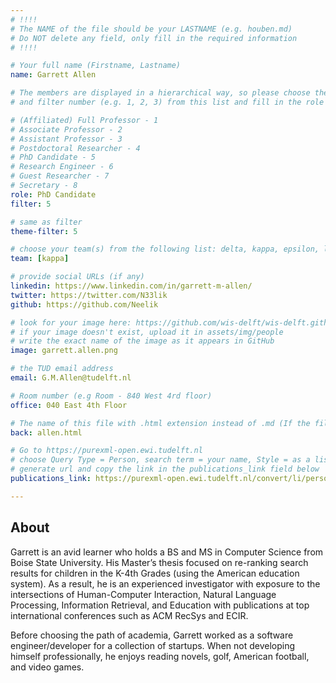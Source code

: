 ```yaml
---
# !!!!
# The NAME of the file should be your LASTNAME (e.g. houben.md)
# Do NOT delete any field, only fill in the required information
# !!!!

# Your full name (Firstname, Lastname)
name: Garrett Allen

# The members are displayed in a hierarchical way, so please choose the role (e.g. Full Professor, Assistant Professor etc)
# and filter number (e.g. 1, 2, 3) from this list and fill in the role and filter from below:

# (Affiliated) Full Professor - 1
# Associate Professor - 2
# Assistant Professor - 3
# Postdoctoral Researcher - 4
# PhD Candidate - 5
# Research Engineer - 6
# Guest Researcher - 7
# Secretary - 8
role: PhD Candidate
filter: 5

# same as filter
theme-filter: 5

# choose your team(s) from the following list: delta, kappa, epsilon, lambda, cel
team: [kappa]

# provide social URLs (if any)
linkedin: https://www.linkedin.com/in/garrett-m-allen/
twitter: https://twitter.com/N33lik
github: https://github.com/Neelik

# look for your image here: https://github.com/wis-delft/wis-delft.github.io/tree/master/assets/img/people
# if your image doesn't exist, upload it in assets/img/people
# write the exact name of the image as it appears in GitHub  
image: garrett.allen.png

# the TUD email address
email: G.M.Allen@tudelft.nl

# Room number (e.g Room - 840 West 4rd floor)
office: 040 East 4th Floor

# The name of this file with .html extension instead of .md (If the filename is ionescu.md, the "back" field will be ionescu.html)
back: allen.html

# Go to https://purexml-open.ewi.tudelft.nl
# choose Query Type = Person, search term = your name, Style = as a list
# generate url and copy the link in the publications_link field below
publications_link: https://purexml-open.ewi.tudelft.nl/convert/li/persons/31121f13-4f06-4179-bcf0-d2c62358d650

---
```


## About

Garrett is an avid learner who holds a BS and MS in Computer Science from Boise State University. His Master’s thesis focused on re-ranking search results for children in the K-4th Grades (using the American education system). As a result, he is an experienced investigator with exposure to the intersections of Human-Computer Interaction, Natural Language Processing, Information Retrieval, and Education with publications at top international conferences such as ACM RecSys and ECIR.

Before choosing the path of academia, Garrett worked as a software engineer/developer for a collection of startups. When not developing himself professionally, he enjoys reading novels, golf, American football, and video games.
